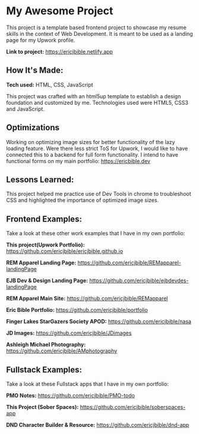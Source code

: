 # My Awesome Project
This project is a template based frontend project to showcase my resume skills in the context of Web Development. It is meant to be used as a landing page for my Upwork profile.

**Link to project:** https://ericjbible.netlify.app

## How It's Made:

**Tech used:** HTML, CSS, JavaScript

This project was crafted with an html5up template to establish a design foundation and customized by me. Technologies used were HTML5, CSS3 and JavaScript.

## Optimizations

Working on optimizing image sizes for better functionality of the lazy loading feature. Were there less strict ToS for Upwork, I would like to have connected this to a backend for full form functionality. I intend to have functional forms on my main portfolio: https://ericbible.dev

## Lessons Learned:

This project helped me practice use of Dev Tools in chrome to troubleshoot CSS and highlighted the importance of optimized image sizes.

## Frontend Examples:
Take a look at these other work examples that I have in my own portfolio:

**This project(Upwork Portfolio):** https://github.com/ericjbible/ericjbible.github.io

**REM Apparel Landing Page:** https://github.com/ericjbible/REMapparel-landingPage

**EJB Dev & Design Landing Page:** https://github.com/ericjbible/ejbdevdes-landingPage

**REM Apparel Main Site:** https://github.com/ericjbible/REMapparel

**Eric Bible Portfolio:** https://github.com/ericjbible/portfolio

**Finger Lakes StarGazers Society APOD:** https://github.com/ericjbible/nasa

**JD Images:** https://github.com/ericjbible/JDimages

**Ashleigh Michael Photography:** https://github.com/ericjbible/AMphotography

## Fullstack Examples:
Take a look at these Fullstack apps that I have in my own portfolio:

**PMO Notes:** https://github.com/ericjbible/PMO-todo

**This Project (Sober Spaces):** https://github.com/ericjbible/soberspaces-app

**DND Character Builder & Resource:** https://github.com/ericjbible/dnd-app
